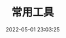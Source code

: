 ---
pageComponent: 
  name: Catalogue
  data: 
    key: 50.常用工具
    imgUrl: https://cdn.addai.cn/blog/网站使用/books.png
    description: 工具使用方式记录
title: 常用工具
date: 2022-05-01 23:03:25
permalink: /tools
sidebar: false
article: false
comment: false
editLink: false
---